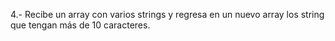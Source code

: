
4.- Recibe un array con varios strings y regresa en un nuevo array los string que tengan más de 10 caracteres.